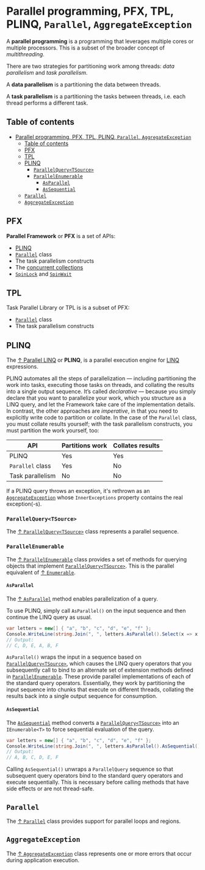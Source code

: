 # Parallel programming, PFX, TPL, PLINQ, `Parallel`, `AggregateException`

A **parallel programming** is a programming that leverages multiple cores or multiple processors. This is a subset of the broader concept of _multithreading_.

There are two strategies for partitioning work among threads: _data parallelism_ and _task parallelism_.

A **data parallelism** is a partitioning the data between threads.

A **task parallelism** is a partitioning the tasks between threads, i.e. each thread performs a different task.

## Table of contents

- [Parallel programming, PFX, TPL, PLINQ, `Parallel`, `AggregateException`](#parallel-programming-pfx-tpl-plinq-parallel-aggregateexception)
  - [Table of contents](#table-of-contents)
  - [PFX](#pfx)
  - [TPL](#tpl)
  - [PLINQ](#plinq)
    - [`ParallelQuery<TSource>`](#parallelquerytsource)
    - [`ParallelEnumerable`](#parallelenumerable)
      - [`AsParallel`](#asparallel)
      - [`AsSequential`](#assequential)
  - [`Parallel`](#parallel)
  - [`AggregateException`](#aggregateexception)

## PFX

**Parallel Framework** or **PFX** is a set of APIs:

- [PLINQ](#plinq)
- [`Parallel`](#parallel) class
- The task parallelism constructs
- The [concurrent collections](collections.md#concurrent-collections)
- [`SpinLock`](synchronization/locking.md#spinlock) and [`SpinWait`](synchronization/locking.md#spinwait)

## TPL

Task Parallel Library or TPL is is a subset of PFX:

- [`Parallel`](#parallel) class
- The task parallelism constructs

## PLINQ

The [↑ Parallel LINQ](https://learn.microsoft.com/en-us/dotnet/standard/parallel-programming/introduction-to-plinq) or **PLINQ**, is a parallel execution engine for [LINQ](/csharp/linq.md) expressions.

PLINQ automates all the steps of parallelization — including partitioning the work into tasks, executing those tasks on threads, and collating the results into a single output sequence. It’s called _declarative_ — because you simply declare that you want to parallelize your work, which you structure as a LINQ query, and let the Framework take care of the implementation details. In contrast, the other approaches are _imperative_, in that you need to explicitly write code to partition or collate. In the case of the `Parallel` class, you must collate results yourself; with the task parallelism constructs, you must partition the work yourself, too:

| API              | Partitions work | Collates results |
| ---------------- | --------------- | ---------------- |
| PLINQ            | Yes             | Yes              |
| `Parallel` class | Yes             | No               |
| Task parallelism | No              | No               |

If a PLINQ query throws an exception, it's rethrown as an [`AggregateException`](#aggregateexception) whose `InnerExceptions` property contains the real exception(-s).

### `ParallelQuery<TSource>`

The [↑ `ParallelQuery<TSource>`](https://learn.microsoft.com/en-us/dotnet/api/system.linq.parallelquery-1) class represents a parallel sequence.

### `ParallelEnumerable`

The [↑ `ParallelEnumerable`](https://learn.microsoft.com/en-us/dotnet/api/system.linq.parallelenumerable) class provides a set of methods for querying objects that implement [`ParallelQuery<TSource>`](#parallelquerytsource). This is the parallel equivalent of [↑ `Enumerable`](https://learn.microsoft.com/en-us/dotnet/api/system.linq.enumerable).

#### `AsParallel`

The [↑ `AsParallel`](https://learn.microsoft.com/en-us/dotnet/api/system.linq.parallelenumerable.asparallel) method enables parallelization of a query.

To use PLINQ, simply call `AsParallel()` on the input sequence and then continue the LINQ query as usual.

```csharp
var letters = new[] { "a", "b", "c", "d", "e", "f" };
Console.WriteLine(string.Join(", ", letters.AsParallel().Select(x => x.ToUpper())));
// Output:
// C, D, E, A, B, F
```

`AsParallel()` wraps the input in a sequence based on [`ParallelQuery<TSource>`](#parallelquerytsource), which causes the LINQ query operators that you subsequently call to bind to an alternate set of extension methods defined in [`ParallelEnumerable`](#parallelenumerable). These provide parallel implementations of each of the standard query operators. Essentially, they work by partitioning the input sequence into chunks that execute on different threads, collating the results back into a single output sequence for consumption.

#### `AsSequential`

The [`AsSequential`](https://learn.microsoft.com/en-us/dotnet/api/system.linq.parallelenumerable.assequential) method converts a [`ParallelQuery<TSource>`](#parallelquerytsource) into an `IEnumerable<T>` to force sequential evaluation of the query.

```csharp
var letters = new[] { "a", "b", "c", "d", "e", "f" };
Console.WriteLine(string.Join(", ", letters.AsParallel().AsSequential().Select(x => x.ToUpper())));
// Output:
// A, B, C, D, E, F
```

Calling `AsSequential()` unwraps a `ParallelQuery` sequence so that subsequent query operators bind to the standard query operators and execute sequentially. This is necessary before calling methods that have side effects or are not thread-safe.

## `Parallel`

The [↑ `Parallel`](https://learn.microsoft.com/en-us/dotnet/api/system.threading.tasks.parallel) class provides support for parallel loops and regions.

## `AggregateException`

The [↑ `AggregateException`](https://learn.microsoft.com/en-us/dotnet/api/system.aggregateexception) class represents one or more errors that occur during application execution.
